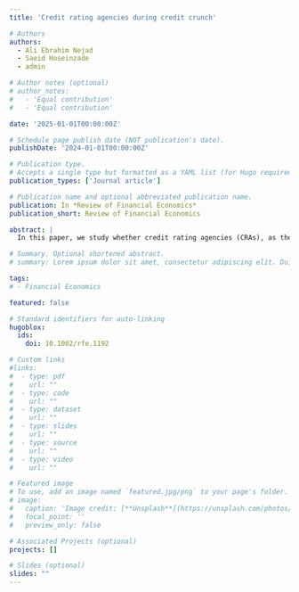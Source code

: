 ```yaml
---
title: 'Credit rating agencies during credit crunch'

# Authors
authors:
  - Ali Ebrahim Nejad
  - Saeid Hoseinzade
  - admin

# Author notes (optional)
# author_notes:
#   - 'Equal contribution'
#   - 'Equal contribution'

date: '2025-01-01T00:00:00Z'

# Schedule page publish date (NOT publication's date).
publishDate: '2024-01-01T00:00:00Z'

# Publication type.
# Accepts a single type but formatted as a YAML list (for Hugo requirements).
publication_types: ['Journal article']

# Publication name and optional abbreviated publication name.
publication: In *Review of Financial Economics*
publication_short: Review of Financial Economics

abstract: |
  In this paper, we study whether credit rating agencies (CRAs), as they claim, follow the rating through-the-cycle approach as opposed to a pro-cyclical approach. In particular, we compare the behavior of CRAs during the credit crunch and normal market conditions. Using the credit rating data by S&P, we find that CRAs assign lower credit ratings to firms during credit crunch relative to normal times. Nevertheless, this result does not necessarily imply that CRAs show an excessively pro-cyclical behavior if credit crunches have a long-term fundamental impact on firms. Our further investigation reveals that downgrades during a credit crunch will not be reversed over the subsequent 1–5 years, which supports through-the-cycle credit rating.

# Summary. Optional shortened abstract.
# summary: Lorem ipsum dolor sit amet, consectetur adipiscing elit. Duis posuere tellus ac convallis placerat. Proin tincidunt magna sed ex sollicitudin condimentum.

tags:
# - Financial Economics

featured: false

# Standard identifiers for auto-linking
hugoblox:
  ids:
    doi: 10.1002/rfe.1192

# Custom links
#links:
#  - type: pdf
#    url: ""
#  - type: code
#    url: ""
#  - type: dataset
#    url: ""
#  - type: slides
#    url: ""
#  - type: source
#    url: ""
#  - type: video
#    url: ""

# Featured image
# To use, add an image named `featured.jpg/png` to your page's folder.
# image:
#   caption: 'Image credit: [**Unsplash**](https://unsplash.com/photos/pLCdAaMFLTE)'
#   focal_point: ''
#   preview_only: false

# Associated Projects (optional)
projects: []

# Slides (optional)
slides: ""
---
```

